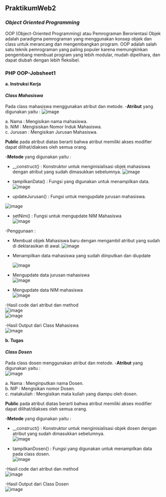 ## PraktikumWeb2
### <i>Object Oriented Programming</i>
OOP (Object-Oriented Programming) atau Pemrograman Berorientasi Objek adalah paradigma pemrograman yang menggunakan konsep objek dan class untuk merancang dan mengembangkan program. OOP adalah salah satu teknik pemrograman yang paling populer karena memungkinkan pengembang membuat program yang lebih modular, mudah dipelihara, dan dapat diubah dengan lebih fleksibel.

### PHP OOP-Jobsheet1

<b>a. Instruksi Kerja</b>
   #### <i>Class Mahasiswa</i>
   Pada class mahasiswa menggunakan atribut dan metode. 
   -<b>Atribut</b>     yang digunakan yaitu :
   ![image](https://github.com/user-attachments/assets/c6c8eca0-a289-43af-b53f-eb51623a3e43)
   
   a. Nama : Mengisikan nama mahasiswa.<br>
   b. NIM : Mengisiskan Nomor Induk Mahasiswa.<br>
   c. Jurusan : Mengisikan Jurusan Mahasiswa.<br>
   
   <b>Public</b> pada atribut diatas berarti bahwa atribut memiliki akses modifier dapat dilihat/diakses oleh semua orang.

   -<b>Metode</b> yang digunakan yaitu :
   - __construct() : Konstruktor untuk menginisialisasi objek mahasiswa dengan atribut yang sudah dimasukkan sebelumnya.
      ![image](https://github.com/user-attachments/assets/54066e28-a2a8-4013-b9ac-e054350685a9)

   - tampilkanData() : Fungsi yang digunakan untuk menampilkan data.<br>
 ![image](https://github.com/user-attachments/assets/4aa6a2c0-fa48-45e2-bad1-e35aa548b56f)
    
   - updateJurusan() : Fungsi untuk mengupdate jurusan mahasiswa.<br>

  ![image](https://github.com/user-attachments/assets/3f37815b-eaba-42c6-bc21-77c34eff752f)
   
   - setNim() : Fungsi untuk mengupdate NIM Mahasiswa<br>
![image](https://github.com/user-attachments/assets/ac509b12-b3f9-4001-89bb-83380bde2941)

-Penggunaan :
- Membuat objek Mahasiswa baru dengan mengambil atribut yang sudah di deklarasikan di awal.
  ![image](https://github.com/user-attachments/assets/05b859a5-79d4-417b-a518-5303ee147149)

- Menampilkan data mahasiswa yang sudah diinputkan dan diupdate

  ![image](https://github.com/user-attachments/assets/4bbe35c4-77ae-411f-836d-eb0ed9574d58)

- Mengupdate data jurusan mahasiswa<br>
  ![image](https://github.com/user-attachments/assets/6e7a967e-93ab-4e6e-a357-ade112a2ef48)

- Mengupdate data NIM mahasiswa<br>
  ![image](https://github.com/user-attachments/assets/8b4cc4b3-09a3-44ab-a3a3-6d9089751abf)

-Hasil code dari atribut dan method<br>
![image](https://github.com/user-attachments/assets/15af0401-ac6a-402e-ac3b-0c9f17a9a2dc)<br>
![image](https://github.com/user-attachments/assets/784ca73c-c8c4-4b7d-ba6a-4b770ed21b15)<br>

-Hasil Output dari Class Mahasiswa<br>
![image](https://github.com/user-attachments/assets/cd6116d7-bb38-4747-8fe3-8cd83f9d62fc)<br>

<b>b. Tugas</b>
#### <i>Class Dosen</i>
Pada class dosen menggunakan atribut dan metode. 
-<b>Atribut</b> yang digunakan yaitu :<br>
![image](https://github.com/user-attachments/assets/e1694c76-0e7c-4253-afec-33a293a914f0)<br>

a. Nama : Menginputkan nama Dosen.<br>
b. NIP : Mengisikan nomor Dosen.<br>
c. matakuliah : Mengisikan mata kuliah yang diampu oleh dosen.<br>

 <b>Public</b> pada atribut diatas berarti bahwa atribut memiliki akses modifier dapat dilihat/diakses oleh semua orang.<br>

-<b>Metode</b> yang digunakan yaitu :<br>
   - __construct() : Konstruktor untuk menginisialisasi objek dosen dengan atribut yang sudah dimasukkan sebelumnya.<br>
     ![image](https://github.com/user-attachments/assets/8dbd4322-5182-4875-b908-b23e140f42d0)<br>

  - tampilkanDosen() : Fungsi yang digunakan untuk menampilkan data pada class dosen.<br>
![image](https://github.com/user-attachments/assets/b3a6fdf1-60a6-4f44-ab41-9f804eb042c2)<br>

-Hasil code dari atribut dan method<br>
![image](https://github.com/user-attachments/assets/fdce1476-299f-4122-8ca1-593585df8a7b)<br>

-Hasil Output dari Class Dosen<br>
![image](https://github.com/user-attachments/assets/f359f612-c812-4367-ae04-d64859a6dac9)<br>
